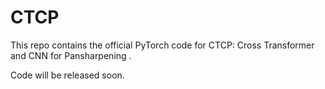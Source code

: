 # CTCP
This repo contains the official PyTorch code for CTCP: Cross Transformer and CNN for Pansharpening .

Code will be released soon.
